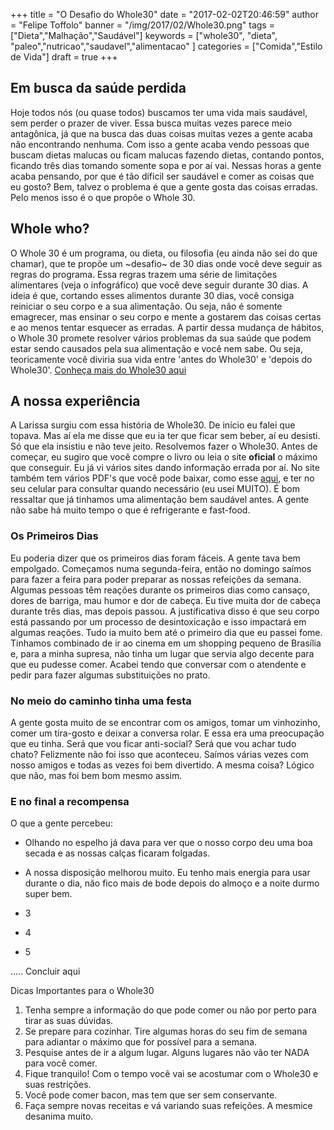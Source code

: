 +++
title = "O Desafio do Whole30"
date = "2017-02-02T20:46:59"
author = "Felipe Toffolo"
banner = "/img/2017/02/Whole30.png"
tags = ["Dieta","Malhação","Saudável"]
keywords = ["whole30", "dieta", "paleo","nutricao","saudavel","alimentacao" ]
categories = ["Comida","Estilo de Vida"]
draft = true
+++
## Em busca da saúde perdida

Hoje todos nós (ou quase todos) buscamos ter uma vida mais saudável, sem perder o prazer de viver.
Essa busca muitas vezes parece meio antagônica, já que na busca das duas coisas muitas vezes a gente acaba não encontrando nenhuma.
Com isso a gente acaba vendo pessoas que buscam dietas malucas ou ficam malucas fazendo dietas, contando pontos, ficando três dias tomando somente sopa e por aí vai.
Nessas horas a gente acaba pensando, por que é tão dificil ser saudável e comer as coisas que eu gosto?
Bem, talvez o problema é que a gente gosta das coisas erradas. Pelo menos isso é o que propõe o Whole 30.

## Whole who?

O Whole 30 é um programa, ou dieta, ou filosofia (eu ainda não sei do que chamar), que te propõe um ~desafio~ de 30 dias onde você deve seguir as regras do programa. Essa regras trazem uma série de limitações alimentares (veja o infográfico) que você deve seguir durante 30 dias. A ideia é que, cortando esses alimentos durante 30 dias, você consiga reiniciar o seu corpo e a sua alimentação.
Ou seja, não é somente emagrecer, mas ensinar o seu corpo e mente a gostarem das coisas certas e ao menos tentar esquecer as erradas. A partir dessa mudança de hábitos, o Whole 30 promete resolver vários problemas da sua saúde que podem estar sendo causados pela sua alimentação e você nem sabe. Ou seja, teoricamente você diviria sua vida entre 'antes do Whole30' e 'depois do Whole30'.
[Conheça mais do Whole30 aqui][eea85add]


## A nossa experiência

A Larissa surgiu com essa história de Whole30. De início eu falei que topava. Mas aí ela me disse que eu ia ter que ficar sem beber, aí eu desisti. Só que ela insistiu e não teve jeito. Resolvemos fazer o Whole30.
Antes de começar, eu sugiro que você compre o livro ou leia o site **oficial** o máximo que conseguir. Eu já vi vários sites dando informação errada por aí. No site também tem vários PDF's que você pode baixar, como esse [aqui][767ac2c2], e ter no seu celular para consultar quando necessário (eu usei MUITO).
É bom ressaltar que já tinhamos uma alimentação bem saudável antes. A gente não sabe há muito tempo o que é refrigerante e fast-food.

### Os Primeiros Dias

Eu poderia dizer que os primeiros dias foram fáceis. A gente tava bem empolgado. Começamos numa segunda-feira, então no domingo saímos para fazer a feira para poder preparar as nossas refeições da semana. Algumas pessoas têm reações durante os primeiros dias como cansaço, dores de barriga, mau humor e dor de cabeça. Eu tive muita dor de cabeça durante três dias, mas depois passou. A justificativa disso é que seu corpo está passando por um processo de desintoxicação e isso impactará em algumas reações.
Tudo ia muito bem até o primeiro dia que eu passei fome. Tinhamos combinado de ir ao cinema em um shopping pequeno de Brasília e, para a minha supresa, não tinha um lugar que servia algo decente para que eu pudesse comer. Acabei tendo que conversar com o atendente e pedir para fazer algumas substituições no prato.

### No meio do caminho tinha uma festa

A gente gosta muito de se encontrar com os amigos, tomar um vinhozinho, comer um tira-gosto e deixar a conversa rolar. E essa era uma preocupação que eu tinha. Será que vou ficar anti-social? Será que vou achar tudo chato? Felizmente não foi isso que aconteceu. Saímos várias vezes com nosso amigos e todas as vezes foi bem divertido. A mesma coisa? Lógico que não, mas foi bem bom mesmo assim.

### E no final a recompensa

O que a gente percebeu:

- Olhando no espelho já dava para ver que o nosso corpo deu uma boa secada e as nossas calças ficaram folgadas. 

- A nossa disposição melhorou muito. Eu tenho mais energia para usar durante o dia, não fico mais de bode depois do almoço e a noite durmo super bem.

- 3

- 4

- 5

..... Concluir aqui

Dicas Importantes para o Whole30

1. Tenha sempre a informação do que pode comer ou não por perto para tirar as suas dúvidas.
2. Se prepare para cozinhar. Tire algumas horas do seu fim de semana para adiantar o máximo que for possível para a semana.
3. Pesquise antes de ir a algum lugar. Alguns lugares não vão ter NADA para você comer.
4. Fique tranquilo! Com o tempo você vai se acostumar com o Whole30 e suas restrições.
5. Você pode comer bacon, mas tem que ser sem conservante.
6. Faça sempre novas receitas e vá variando suas refeições. A mesmice desanima muito.

[eea85add]: http://whole30.com/ "Conheça mais do Whole30 aqui"
  [767ac2c2]: http://whole30.com/pdf-downloads/ "Downloads Whole30"
